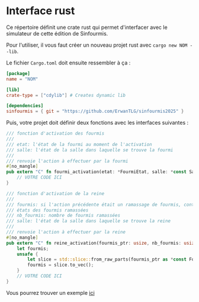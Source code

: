 # Interface rust

Ce répertoire définit une crate rust qui permet d'interfacer avec le simulateur
de cette édition de Sinfourmis.

Pour l'utiliser, il vous faut créer un nouveau projet rust avec `cargo new NOM --lib`.

Le fichier `Cargo.toml` doit ensuite ressembler à ça :

```toml
[package]
name = "NOM"

[lib]
crate-type = ["cdylib"] # Creates dynamic lib

[dependencies]
sinfourmis = { git = "https://github.com/ErwanTLG/sinfourmis2025" }
```

Puis, votre projet doit définir deux fonctions avec les interfaces suivantes :

```rust
/// fonction d'activation des fourmis
///
/// etat: l'état de la fourmi au moment de l'activation
/// salle: l'état de la salle dans laquelle se trouve la fourmi
///
/// renvoie l'action à effectuer par la fourmi
#[no_mangle]
pub extern "C" fn fourmi_activation(etat: *FourmiEtat, salle: *const Salle) -> FourmiRetour {
    // VOTRE CODE ICI
}

/// fonction d'activation de la reine
///
/// fourmis: si l'action précédente était un ramassage de fourmis, contient les
/// états des fourmis ramassées
/// nb_fourmis: nombre de fourmis ramassées
/// salle: l'état de la salle dans laquelle se trouve la reine
///
/// renvoie l'action à effectuer par la reine
#[no_mangle]
pub extern "C" fn reine_activation(fourmis_ptr: usize, nb_fourmis: usize, salle: *const Salle) -> ReineRetour {
    let fourmis;
    unsafe {
        let slice = std::slice::from_raw_parts(fourmis_ptr as *const FourmiEtat, nb_fourmis);
        fourmis = slice.to_vec();
    }
    // VOTRE CODE ICI
}
```

Vous pourrez trouver un exemple [ici](../examples/rust/)
